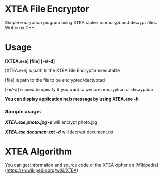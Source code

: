 # XTEA File Encryptor
Simple encryption program using XTEA cipher to encrypt and decrypt files. Written in C++


# Usage
**[XTEA.exe] [file] [-e/-d]**

[XTEA.exe] is path to the XTEA File Encryptor executable

[file] is path to the file to be encrypted/decrypted

[-e/-d] is used to specify if you want to perform encryption or decryption


**You can display application help message by using XTEA.exe -h**

### Sample usage:

***XTEA.exe photo.jpg -e*** will encrypt photo.jpg

***XTEA.exe document.txt -d*** will decrypt decument.txt

# XTEA Algorithm
You can get information and source code of the XTEA cipher on [Wikipedia] (https://en.wikipedia.org/wiki/XTEA)





